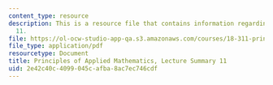 ```yaml
---
content_type: resource
description: This is a resource file that contains information regarding lecture summary
  11.
file: https://ol-ocw-studio-app-qa.s3.amazonaws.com/courses/18-311-principles-of-applied-mathematics-spring-2014/2e42c40c4099045cafba8ac7ec746cdf_MIT18_311S14_Lecture11.pdf
file_type: application/pdf
resourcetype: Document
title: Principles of Applied Mathematics, Lecture Summary 11
uid: 2e42c40c-4099-045c-afba-8ac7ec746cdf
---
```

